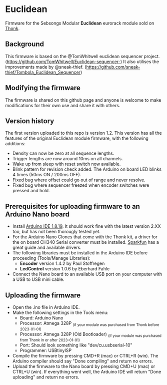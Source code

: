 # Euclidean
Firmware for the Sebsongs Modular **Euclidean** eurorack module sold on [Thonk](https://www.thonk.co.uk/shop/sebsongs-euclidean/).

## Background
This firmware is based on the @TomWhitwell euclidean sequencer project.
(https://github.com/TomWhitwell/Euclidean-sequencer-)
It also utilises the improvements made by @sneak-thief.
(https://github.com/sneak-thief/Tombola_Euclidean_Sequencer)

## Modifying the firmware
The firmware is shared on this github page and anyone is welcome to make modifications for their own use and share it with others.

## Version history
The first version uploaded to this repo is version 1.2. This version has all the features of the original Euclidean module firmware, with the following additions:
- Density can now be zero at all sequence lengths.
- Trigger lengths are now around 10ms on all channels.
- Wake up from sleep with reset switch now available.
- Blink pattern for revision check added. The Arduino on board LED blinks 4 times (50ms ON / 200ms OFF).
- Fixed bug where offset could go out of range and never resolve.
- Fixed bug where sequencer freezed when encoder switches were pressed and hold.

## Prerequisites for uploading firmware to an Arduino Nano board
- Install [Arduino IDE 1.8.19](https://www.arduino.cc/en/software). It should work fine with the latest version 2.XX too, but has not been thorougly tested yet.
- For the Arduino Nano Clones that come with the Thonk kit, a driver for the on board CH340 Serial converter must be installed. [Sparkfun](https://learn.sparkfun.com/tutorials/how-to-install-ch340-drivers/all) has a great guide and available drivers.
- The following libraries must be installed in the Arduino IDE before proceeding (Tools/Manage Libraries):
  - **Encoder** version 1.4.2 by Paul Stoffregen
  - **LedControl** version 1.0.6 by Eberhard Fahle
- Connect the Nano board to an available USB port on your computer with a USB to USB mini cable.

## Uploading the firmware
- Open the .ino file in Arduino IDE.
- Make the following settings in the Tools menu:
  - Board: Arduino Nano
  - Processor: Atmega 328P <sub>(if your module was purchased from Thonk before 2023-01-01)</sub>
  - Processor: Atmega 328P (Old Bootloader) <sub>(if your module was purchased from Thonk in or after 2023-01-01)</sub>
  - Port: Should look something like "dev/cu.usbserial-10"
  - Programmer: USBtinyISP
- Compile the firmware by pressing CMD+R (mac) or CTRL+R (win). The Arduino compiler should say "Done compiling" and return no errors.
- Upload the firmware to the Nano board by pressing CMD+U (mac) or CTRL+U (win). If everything went well, the Arduino IDE will return "Done uploading" and return no errors.

